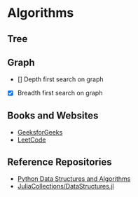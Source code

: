 # Algorithms


## Tree


## Graph

- [] Depth first search on graph
- [X] Breadth first search on graph



## Books and Websites
* [GeeksforGeeks](https://www.geeksforgeeks.org/data-structures/?ref=shm)
* [LeetCode](https://leetcode.com/problemset/all/)


## Reference Repositories

* [Python Data Structures and Algorithms](https://github.com/prabhupant/python-ds)
* [JuliaCollections/DataStructures.jl](https://github.com/JuliaCollections/DataStructures.jl) 

